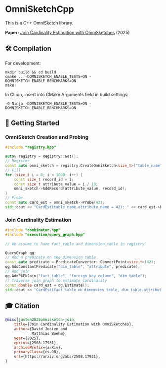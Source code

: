 # OmniSketchCpp
This is a C++ OmniSketch library.

**Paper:** [Join Cardinality Estimation with OmniSketches](https://arxiv.org/abs/2508.17931) (2025)

## 🛠️ Compilation

For development:
```shell
mkdir build && cd build
cmake .. -DOMNISKETCH_ENABLE_TESTS=ON -DOMNISKETCH_ENABLE_BENCHMARKS=ON
make
```

In CLion, insert into CMake Arguments field in build settings:
```
-G Ninja -DOMNISKETCH_ENABLE_TESTS=ON -DOMNISKETCH_ENABLE_BENCHMARKS=ON
```

## 🚀 Getting Started

### OmniSketch Creation and Probing

```cpp
#include "registry.hpp"

auto& registry = Registry::Get();
// Register
const auto omni_sketch = registry.CreateOmniSketch<size_t>("table_name", "attribute_name");
// Fill
for (size_t i = 0; i < 1000; i++) {
    const size_t record_id = i;
    const size_t attribute_value = i / 10;
    omni_sketch->AddRecord(attribute_value, record_id);
}
// Probe
const auto card_est = omni_sketch->Probe(42);
std::cout << "CardEst(table_name.attribute_name = 42): " << card_est->RecordCount() << std::endl;
```

### Join Cardinality Estimation

```cpp
#include "combinator.hpp"
#include "execution/query_graph.hpp"
    
// We assume to have fact_table and dimension_table in registry

QueryGraph qg;
// Add a predicate on the dimension table
const auto predicate = PredicateConverter::ConvertPoint<size_t>(42);
qg.AddConstantPredicate("dim_table", "attribute", predicate);
// Add join
qg.AddPkFkJoin("fact_table", "foreign_key_column", "dim_table");
// Traverse join graph to estimate cardinality
const double card_est = qg.Estimate();
std::cout << "CardEst(fact_table ⋈ dimension_table, dim_table.attribute = 42): " << card_est << std::endl;
```

## 🎓 Citation
```bibtex
@misc{justen2025omnisketch-join,
    title={Join Cardinality Estimation with OmniSketches}, 
    author={David Justen and 
            Matthias Boehm},
    year={2025},
    eprint={2508.17931},
    archivePrefix={arXiv},
    primaryClass={cs.DB},
    url={https://arxiv.org/abs/2508.17931},
}
```